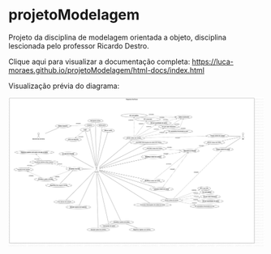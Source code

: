 # projetoModelagem
Projeto da disciplina de modelagem orientada a objeto, disciplina lescionada pelo professor Ricardo Destro.

Clique aqui para visualizar a documentação completa:
https://luca-moraes.github.io/projetoModelagem/html-docs/index.html

Visualização prévia do diagrama:

![Diagrama de caso de uso](https://github.com/luca-moraes/projetoModelagem/blob/main/UseCaseDiagram1.png)

